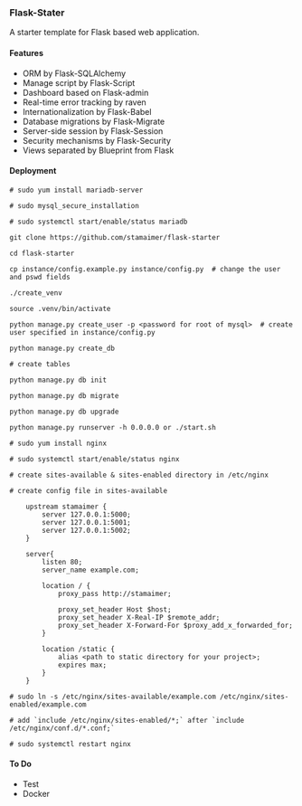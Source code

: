 ### Flask-Stater

A starter template for Flask based web application.

#### Features

- ORM by Flask-SQLAlchemy
- Manage script by Flask-Script
- Dashboard based on Flask-admin
- Real-time error tracking by raven
- Internationalization by Flask-Babel
- Database migrations by Flask-Migrate
- Server-side session by Flask-Session
- Security mechanisms by Flask-Security
- Views separated by Blueprint from Flask

#### Deployment

    # sudo yum install mariadb-server
    
    # sudo mysql_secure_installation
    
    # sudo systemctl start/enable/status mariadb

    git clone https://github.com/stamaimer/flask-starter
    
    cd flask-starter
    
    cp instance/config.example.py instance/config.py  # change the user and pswd fields
    
    ./create_venv
    
    source .venv/bin/activate
    
    python manage.py create_user -p <password for root of mysql>  # create user specified in instance/config.py
    
    python manage.py create_db  
    
    # create tables 
    
    python manage.py db init
    
    python manage.py db migrate
    
    python manage.py db upgrade
    
    python manage.py runserver -h 0.0.0.0 or ./start.sh
    
    # sudo yum install nginx
    
    # sudo systemctl start/enable/status nginx
    
    # create sites-available & sites-enabled directory in /etc/nginx 
    
    # create config file in sites-available
    
        upstream stamaimer {
            server 127.0.0.1:5000;
            server 127.0.0.1:5001;
            server 127.0.0.1:5002;
        }

        server{
            listen 80;
            server_name example.com;
            
            location / {
                proxy_pass http://stamaimer;
    
                proxy_set_header Host $host;
                proxy_set_header X-Real-IP $remote_addr;
                proxy_set_header X-Forward-For $proxy_add_x_forwarded_for;
            }
            
            location /static {
                alias <path to static directory for your project>;
                expires max;
            }
        }
        
    # sudo ln -s /etc/nginx/sites-available/example.com /etc/nginx/sites-enabled/example.com
    
    # add `include /etc/nginx/sites-enabled/*;` after `include /etc/nginx/conf.d/*.conf;`
    
    # sudo systemctl restart nginx
    
#### To Do

- Test
- Docker
    
